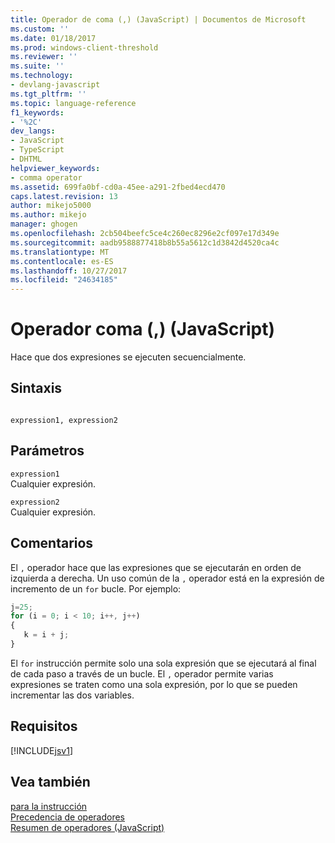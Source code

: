 ```yaml
---
title: Operador de coma (,) (JavaScript) | Documentos de Microsoft
ms.custom: ''
ms.date: 01/18/2017
ms.prod: windows-client-threshold
ms.reviewer: ''
ms.suite: ''
ms.technology:
- devlang-javascript
ms.tgt_pltfrm: ''
ms.topic: language-reference
f1_keywords:
- '%2C'
dev_langs:
- JavaScript
- TypeScript
- DHTML
helpviewer_keywords:
- comma operator
ms.assetid: 699fa0bf-cd0a-45ee-a291-2fbed4ecd470
caps.latest.revision: 13
author: mikejo5000
ms.author: mikejo
manager: ghogen
ms.openlocfilehash: 2cb504beefc5ce4c260ec8296e2cf097e17d349e
ms.sourcegitcommit: aadb9588877418b8b55a5612c1d3842d4520ca4c
ms.translationtype: MT
ms.contentlocale: es-ES
ms.lasthandoff: 10/27/2017
ms.locfileid: "24634185"
---
```

# <a name="comma-operator--javascript"></a>Operador coma (,) (JavaScript)
Hace que dos expresiones se ejecuten secuencialmente.  
  
## <a name="syntax"></a>Sintaxis  
  
```  
  
expression1, expression2  
```  
  
## <a name="parameters"></a>Parámetros  
 `expression1`  
 Cualquier expresión.  
  
 `expression2`  
 Cualquier expresión.  
  
## <a name="remarks"></a>Comentarios  
 El `,` operador hace que las expresiones que se ejecutarán en orden de izquierda a derecha. Un uso común de la `,` operador está en la expresión de incremento de un `for` bucle. Por ejemplo:  
  
```JavaScript  
j=25;  
for (i = 0; i < 10; i++, j++)  
{  
   k = i + j;  
}  
```  
  
 El `for` instrucción permite solo una sola expresión que se ejecutará al final de cada paso a través de un bucle. El `,` operador permite varias expresiones se traten como una sola expresión, por lo que se pueden incrementar las dos variables.  
  
## <a name="requirements"></a>Requisitos  
 [!INCLUDE[jsv1](../../javascript/misc/includes/jsv1-md.md)]  
  
## <a name="see-also"></a>Vea también  
 [para la instrucción](../../javascript/reference/for-statement-javascript.md)   
 [Precedencia de operadores](../../javascript/operator-subtractprecedence-javascript.md)   
 [Resumen de operadores (JavaScript)](../../javascript/misc/operator-subtractsummary-javascript.md)